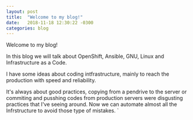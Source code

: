 ```yaml
---
layout: post
title:  "Welcome to my blog!"
date:   2018-11-18 12:30:22 -0300
categories: blog
---
```

Welcome to my blog!

In this blog we will talk about OpenShift, Ansible, GNU, Linux and Infrastructure as a Code.

I have some ideas about coding intfrastructure, mainly to reach the production with speed and reliability.

It's always about good practices, copying from a pendrive to the server or commiting and pusshing codes from production servers were disgusting practices that I've seeing around. Now we can automate almost all the Infrstructure to avoid those type of mistakes.
`
